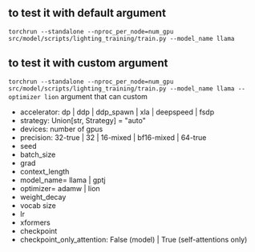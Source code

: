## to test it with default argument
```torchrun --standalone --nproc_per_node=num_gpu src/model/scripts/lighting_training/train.py --model_name llama```
## to test it with custom argument
```torchrun --standalone --nproc_per_node=num_gpu src/model/scripts/lighting_training/train.py --model_name llama --optimizer lion```
argument that can custom
- accelerator: dp | ddp | ddp_spawn | xla | deepspeed | fsdp
- strategy: Union[str, Strategy] = "auto"
- devices: number of gpus
- precision: 32-true | 32 | 16-mixed | bf16-mixed | 64-true
- seed
- batch_size
- grad
- context_length
- model_name= llama | gptj
- optimizer= adamw | lion
- weight_decay
- vocab size
- lr
- xformers
- checkpoint
- checkpoint_only_attention: False (model) | True (self-attentions only)